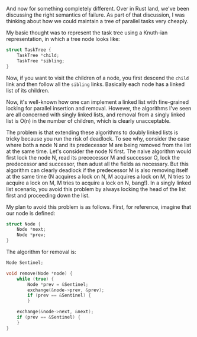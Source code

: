 And now for something completely different. Over in Rust land, we've
been discussing the right semantics of failure. As part of that
discussion, I was thinking about how we could maintain a tree of
parallel tasks very cheaply.

My basic thought was to represent the task tree using a Knuth-ian
representation, in which a tree node looks like:

```C
struct TaskTree {
    TaskTree *child;
    TaskTree *sibling;
}
```

Now, if you want to visit the children of a node, you first descend
the `child` link and then follow all the `sibling` links. Basically
each node has a linked list of its children.

Now, it's well-known how one can implement a linked list with
fine-grained locking for parallel insertion and removal. However, the
algorithms I've seen are all concerned with singly linked lists, and
removal from a singly linked list is O(n) in the number of children,
which is clearly unacceptable.

The problem is that extending these algorithms to doubly linked lists
is tricky because you run the risk of deadlock. To see why, consider
the case where both a node N and its predecessor M are being removed
from the list at the same time. Let's consider the node N first. The
naive algorithm would first lock the node N, read its prececessor M
and successor O, lock the predecessor and successor, then adust all
the fields as necessary. But this algorithm can clearly deadlock if
the predecessor M is also removing itself at the same time (N acquires
a lock on N, M acquires a lock on M, N tries to acquire a lock on M, M
tries to acquire a lock on N, bang!). In a singly linked list
scenario, you avoid this problem by always locking the head of the
list first and proceeding down the list.

My plan to avoid this problem is as follows. First, for reference,
imagine that our node is defined:

```C
struct Node {
    Node *next;
    Node *prev;
}
```

The algorithm for removal is:

```C
Node Sentinel;

void remove(Node *node) {
    while (true) {
        Node *prev = &Sentinel;
        exchange(&node->prev, &prev);
        if (prev == &Sentinel) {
        }

    exchange(&node->next, &next);
    if (prev == &Sentinel) {
    }
}
```


